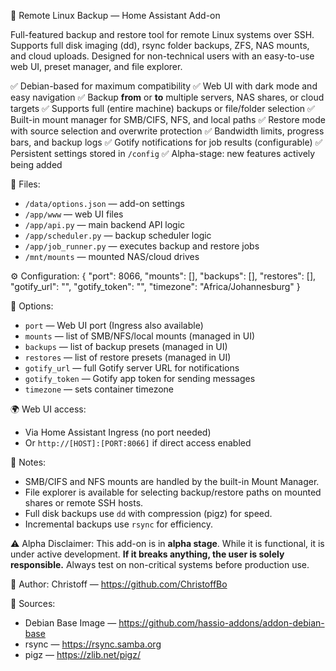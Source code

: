 🧩 Remote Linux Backup — Home Assistant Add-on

Full-featured backup and restore tool for remote Linux systems over SSH. Supports full disk imaging (dd), rsync folder backups, ZFS, NAS mounts, and cloud uploads. Designed for non-technical users with an easy-to-use web UI, preset manager, and file explorer.

✅ Debian-based for maximum compatibility
✅ Web UI with dark mode and easy navigation
✅ Backup **from** or **to** multiple servers, NAS shares, or cloud targets
✅ Supports full (entire machine) backups or file/folder selection
✅ Built-in mount manager for SMB/CIFS, NFS, and local paths
✅ Restore mode with source selection and overwrite protection
✅ Bandwidth limits, progress bars, and backup logs
✅ Gotify notifications for job results (configurable)
✅ Persistent settings stored in `/config`
✅ Alpha-stage: new features actively being added

📁 Files:
- `/data/options.json` — add-on settings
- `/app/www` — web UI files
- `/app/api.py` — main backend API logic
- `/app/scheduler.py` — backup scheduler logic
- `/app/job_runner.py` — executes backup and restore jobs
- `/mnt/mounts` — mounted NAS/cloud drives

⚙️ Configuration:
{
  "port": 8066,
  "mounts": [],
  "backups": [],
  "restores": [],
  "gotify_url": "",
  "gotify_token": "",
  "timezone": "Africa/Johannesburg"
}

🧪 Options:
- `port` — Web UI port (Ingress also available)
- `mounts` — list of SMB/NFS/local mounts (managed in UI)
- `backups` — list of backup presets (managed in UI)
- `restores` — list of restore presets (managed in UI)
- `gotify_url` — full Gotify server URL for notifications
- `gotify_token` — Gotify app token for sending messages
- `timezone` — sets container timezone

🌍 Web UI access:
- Via Home Assistant Ingress (no port needed)
- Or `http://[HOST]:[PORT:8066]` if direct access enabled

🧠 Notes:
- SMB/CIFS and NFS mounts are handled by the built-in Mount Manager.
- File explorer is available for selecting backup/restore paths on mounted shares or remote SSH hosts.
- Full disk backups use `dd` with compression (pigz) for speed.
- Incremental backups use `rsync` for efficiency.

⚠️ Alpha Disclaimer:
This add-on is in **alpha stage**. While it is functional, it is under active development. **If it breaks anything, the user is solely responsible.** Always test on non-critical systems before production use.

👤 Author: Christoff — https://github.com/ChristoffBo

🧾 Sources:
- Debian Base Image — https://github.com/hassio-addons/addon-debian-base
- rsync — https://rsync.samba.org
- pigz — https://zlib.net/pigz/
